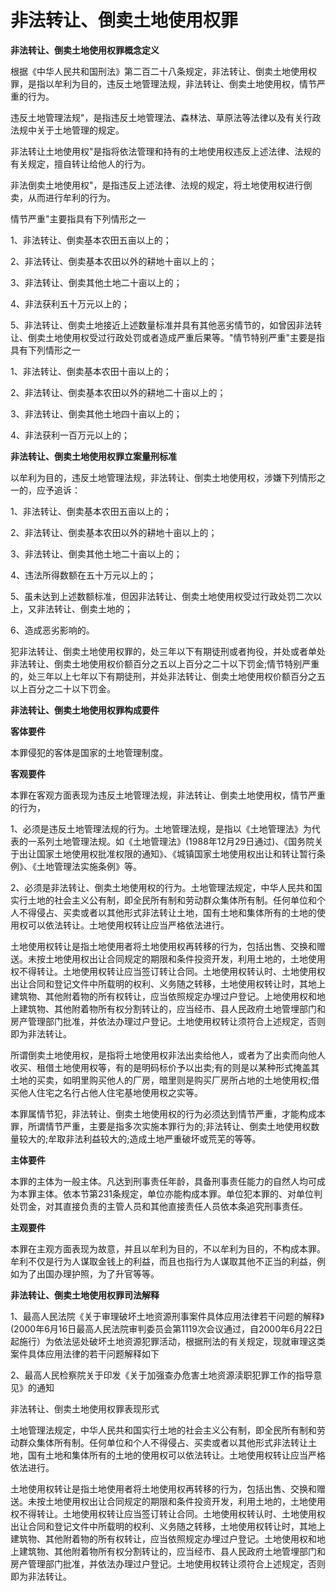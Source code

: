 # 非法转让、倒卖土地使用权罪

**非法转让、倒卖土地使用权罪概念定义**

根据《中华人民共和国刑法》第二百二十八条规定，非法转让、倒卖土地使用权罪，是指以牟利为目的，违反土地管理法规，非法转让、倒卖土地使用权，情节严重的行为。

违反土地管理法规"，是指违反土地管理法、森林法、草原法等法律以及有关行政法规中关于土地管理的规定。

非法转让土地使用权"是指将依法管理和持有的土地使用权违反上述法律、法规的有关规定，擅自转让给他人的行为。

非法倒卖土地使用权"，是指违反上述法律、法规的规定，将土地使用权进行倒卖，从而进行牟利的行为。

情节严重"主要指具有下列情形之一

1、非法转让、倒卖基本农田五亩以上的；

2、非法转让、倒卖基本农田以外的耕地十亩以上的；

3、非法转让、倒卖其他土地二十亩以上的；

4、非法获利五十万元以上的；

5、非法转让、倒卖土地接近上述数量标准并具有其他恶劣情节的，如曾因非法转让、倒卖土地使用权受过行政处罚或者造成严重后果等。"情节特别严重"主要是指具有下列情形之一

1、非法转让、倒卖基本农田十亩以上的；

2、非法转让、倒卖基本农田以外的耕地二十亩以上的；

3、非法转让、倒卖其他土地四十亩以上的；

4、非法获利一百万元以上的；

**非法转让、倒卖土地使用权罪立案量刑标准**

以牟利为目的，违反土地管理法规，非法转让、倒卖土地使用权，涉嫌下列情形之一的，应予追诉：

1、非法转让、倒卖基本农田五亩以上的；

2、非法转让、倒卖基本农田以外的耕地十亩以上的；

3、非法转让、倒卖其他土地二十亩以上的；

4、违法所得数额在五十万元以上的；

5、虽未达到上述数额标准，但因非法转让、倒卖土地使用权受过行政处罚二次以上，又非法转让、倒卖土地的；

6、造成恶劣影响的。

犯非法转让、倒卖土地使用权罪的，处三年以下有期徒刑或者拘役，并处或者单处非法转让、倒卖土地使用权价额百分之五以上百分之二十以下罚金;情节特别严重的，处三年以上七年以下有期徒刑，并处非法转让、倒卖土地使用权价额百分之五以上百分之二十以下罚金。

 

**非法转让、倒卖土地使用权罪构成要件**

**客体要件** 

本罪侵犯的客体是国家的土地管理制度。

**客观要件** 

本罪在客观方面表现为违反土地管理法规，非法转让、倒卖土地使用权，情节严重的行为，

1、必须是违反土地管理法规的行为。土地管理法规，是指以《土地管理法》为代表的一系列土地管理法规。如《土地管理法》(1988年12月29日通过)、《国务院关于出让国家土地使用权批准权限的通知》、《城镇国家土地使用权出让和转让暂行条例》、《土地管理法实施条例》等。 

2、必须是非法转让、倒卖土地使用权的行为。土地管理法规定，中华人民共和国实行土地的社会主义公有制，即全民所有制和劳动群众集体所有制。任何单位和个人不得侵占、买卖或者以其他形式非法转让土地，国有土地和集体所有的土地的使用权可以依法转让。土地使用权转让应当严格依法进行。 

土地使用权转让是指土地使用者将土地使用权再转移的行为，包括出售、交换和赠送。未按土地使用权出让合同规定的期限和条件投资开发，利用土地的，土地使用权不得转让。土地使用权转让应当签订转让合同。土地使用权转认时、土地使用权出让合同和登记文件中所载明的权利、义务随之转移，土地使用权转让时，其地上建筑物、其他附着物的所有权转让，应当依照规定办埋过户登记。上地使用权和地上建筑物、其他附着物所有权分割转让的，应当经市、县人民政府土地管埋部门和房产管理部门批准，并依法办理过户登记。土地使用权转让须符合上述规定，否则即为非法转让。

所谓倒卖土地使用权，是指将土地使用权非法出卖给他人，或者为了出卖而向他人收买、租借土地使用权等，有的是明码标价予以出卖;有的则是以某种形式掩盖其土地的买卖，如明里购买他人的厂房，暗里则是购买厂房所占地的土地使用权;借买他人住宅之名行占他人住宅基地使用权之实等。

本罪属情节犯，非法转让、倒卖土地使用权的行为必须达到情节严重，才能构成本罪，所谓情节严重，主要是指多次实施本罪行为的;非法转让、倒卖土地使用权数量较大的;牟取非法利益较大的;造成土地严重破坏或荒芜的等等。

**主体要件** 

本罪的主体为一般主体。凡达到刑事责任年龄，具备刑事责任能力的自然人均可成为本罪主体。依本节第231条规定，单位亦能构成本罪。单位犯本罪的、对单位判处罚金，对其直接负责的主管人员和其他直接责任人员依本条追究刑事责任。

**主观要件** 

本罪在主观方面表现为故意，并且以牟利为目的，不以牟利为目的，不构成本罪。牟利不仅是行为人谋取金钱上的利益，而且也指行为人谋取其他不正当的利益，例如为了出国办理护照，为了升官等等。

**非法转让、倒卖土地使用权罪司法解释**

1、最高人民法院《关于审理破坏土地资源刑事案件具体应用法律若干问题的解释》(2000年6月16日最高人民法院审判委员会第1119次会议通过，自2000年6月22日起施行）为依法惩处破坏土地资源犯罪活动，根据刑法的有关规定，现就审理这类案件具体应用法律的若干问题解释如下

2、最高人民检察院关于印发《关于加强查办危害土地资源渎职犯罪工作的指导意见》的通知

非法转让、倒卖土地使用权罪表现形式

土地管理法规定，中华人民共和国实行土地的社会主义公有制，即全民所有制和劳动群众集体所有制。任何单位和个人不得侵占、买卖或者以其他形式非法转让土地，国有土地和集体所有的土地的使用权可以依法转让。土地使用权转让应当严格依法进行。

土地使用权转让是指土地使用者将土地使用权再转移的行为，包括出售、交换和赠送。未按土地使用权出让合同规定的期限和条件投资开发，利用土地的，土地使用权不得转让。土地使用权转让应当签订转让合同。土地使用权转认时、土地使用权出让合同和登记文件中所载明的权利、义务随之转移，土地使用权转让时，其地上建筑物、其他附着物的所有权转让，应当依照规定办埋过户登记。土地使用权和地上建筑物、其他附着物所有权分割转让的，应当经市、县人民政府土地管埋部门和房产管理部门批准，并依法办理过户登记。土地使用权转让须符合上述规定，否则即为非法转让。
